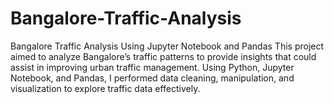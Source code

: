 # Bangalore-Traffic-Analysis
Bangalore Traffic Analysis Using Jupyter Notebook and Pandas  This project aimed to analyze Bangalore’s traffic patterns to provide insights that could assist in improving urban traffic management. Using Python, Jupyter Notebook, and Pandas, I performed data cleaning, manipulation, and visualization to explore traffic data effectively.
